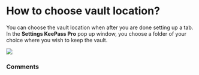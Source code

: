 # How to choose vault location?

<p class="no-margin">You can choose the vault location when after you are done setting up a tab. In the <b>Settings KeePass Pro</b> pop up window, you choose a folder of your choice where you wish to keep the vault.</p>
<p class="no-margin"></p>
<div class="intercom-container"><img src="https://teams-pro.intercom-attachments-1.com/i/o/664841497/11b0326342b97e54d21b9b99/how_to_choose_vault_location.png"></div>

### Comments

<Comments />